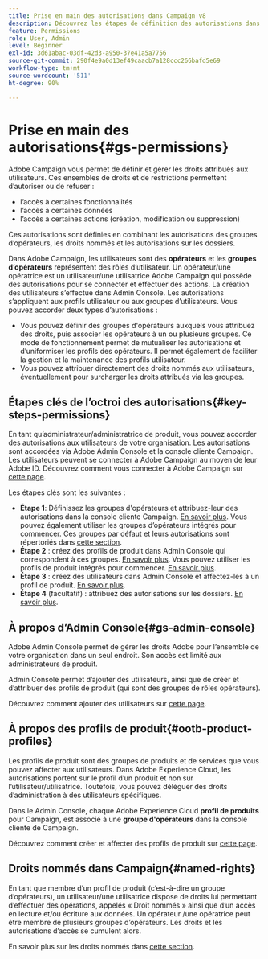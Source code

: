 ```yaml
---
title: Prise en main des autorisations dans Campaign v8
description: Découvrez les étapes de définition des autorisations dans Campaign v8.
feature: Permissions
role: User, Admin
level: Beginner
exl-id: 3d61abac-03df-42d3-a950-37e41a5a7756
source-git-commit: 290f4e9a0d13ef49caacb7a128ccc266bafd5e69
workflow-type: tm+mt
source-wordcount: '511'
ht-degree: 90%

---
```


# Prise en main des autorisations{#gs-permissions}

Adobe Campaign vous permet de définir et gérer les droits attribués aux utilisateurs. Ces ensembles de droits et de restrictions permettent d’autoriser ou de refuser :

* l’accès à certaines fonctionnalités
* l’accès à certaines données
* l’accès à certaines actions (création, modification ou suppression)

Ces autorisations sont définies en combinant les autorisations des groupes d’opérateurs, les droits nommés et les autorisations sur les dossiers.

Dans Adobe Campaign, les utilisateurs sont des **opérateurs** et les **groupes d’opérateurs** représentent des rôles d’utilisateur. Un opérateur/une opératrice est un utilisateur/une utilisatrice Adobe Campaign qui possède des autorisations pour se connecter et effectuer des actions. La création des utilisateurs s’effectue dans Admin Console. Les autorisations s’appliquent aux profils utilisateur ou aux groupes d’utilisateurs. Vous pouvez accorder deux types d’autorisations :

* Vous pouvez définir des groupes d&#39;opérateurs auxquels vous attribuez des droits, puis associer les opérateurs à un ou plusieurs groupes. Ce mode de fonctionnement permet de mutualiser les autorisations et d’uniformiser les profils des opérateurs. Il permet également de faciliter la gestion et la maintenance des profils utilisateur.
* Vous pouvez attribuer directement des droits nommés aux utilisateurs, éventuellement pour surcharger les droits attribués via les groupes.

## Étapes clés de l’octroi des autorisations{#key-steps-permissions}

En tant qu’administrateur/administratrice de produit, vous pouvez accorder des autorisations aux utilisateurs de votre organisation. Les autorisations sont accordées via Adobe Admin Console et la console cliente Campaign. Les utilisateurs peuvent se connecter à Adobe Campaign au moyen de leur Adobe ID. Découvrez comment vous connecter à Adobe Campaign sur [cette page](connect.md).

Les étapes clés sont les suivantes :

* **Étape 1**: Définissez les groupes d&#39;opérateurs et attribuez-leur des autorisations dans la console cliente Campaign. [En savoir plus](manage-permissions.md#create-product-profile).
Vous pouvez également utiliser les groupes d’opérateurs intégrés pour commencer. Ces groupes par défaut et leurs autorisations sont répertoriés dans [cette section](manage-permissions.md#ootb-productprofiles).
* **Étape 2** : créez des profils de produit dans Admin Console qui correspondent à ces groupes. [En savoir plus](manage-permissions.md#create-product-profile).
Vous pouvez utiliser les profils de produit intégrés pour commencer. [En savoir plus](manage-permissions.md#ootb-productprofiles).
* **Étape 3** : créez des utilisateurs dans Admin Console et affectez-les à un profil de produit. [En savoir plus](manage-permissions.md#add-users).
* **Étape 4** (facultatif) : attribuez des autorisations sur les dossiers. [En savoir plus](manage-permissions.md#ootb-productprofiles).

## À propos d’Admin Console{#gs-admin-console}

Adobe Admin Console permet de gérer les droits Adobe pour l’ensemble de votre organisation dans un seul endroit. Son accès est limité aux administrateurs de produit.

Admin Console permet d’ajouter des utilisateurs, ainsi que de créer et d’attribuer des profils de produit (qui sont des groupes de rôles opérateurs).

Découvrez comment ajouter des utilisateurs sur [cette page](manage-permissions.md#add-users).

## À propos des profils de produit{#ootb-product-profiles}

Les profils de produit sont des groupes de produits et de services que vous pouvez affecter aux utilisateurs. Dans Adobe Experience Cloud, les autorisations portent sur le profil d’un produit et non sur l’utilisateur/utilisatrice. Toutefois, vous pouvez déléguer des droits d’administration à des utilisateurs spécifiques.

Dans le Admin Console, chaque Adobe Experience Cloud **profil de produits** pour Campaign, est associé à une **groupe d&#39;opérateurs** dans la console cliente de Campaign.

Découvrez comment créer et affecter des profils de produit sur [cette page](manage-permissions.md#create-a-product-profile).

## Droits nommés dans Campaign{#named-rights}

En tant que membre d’un profil de produit (c’est-à-dire un groupe d’opérateurs), un utilisateur/une utilisatrice dispose de droits lui permettant d’effectuer des opérations, appelés « Droit nommés » ainsi que d’un accès en lecture et/ou écriture aux données. Un opérateur /une opératrice peut être membre de plusieurs groupes d’opérateurs. Les droits et les autorisations d’accès se cumulent alors.

En savoir plus sur les droits nommés dans [cette section](manage-permissions.md#use-named-rights).
